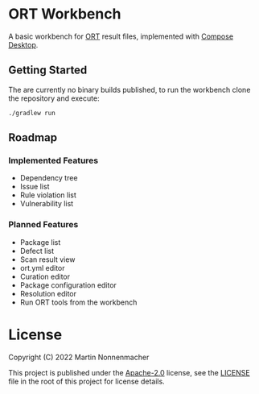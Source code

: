 # ORT Workbench

A basic workbench for [ORT](http://ossreviewtoolkit.org) result files, implemented with
[Compose Desktop](https://www.jetbrains.com/lp/compose-mpp/).

## Getting Started

The are currently no binary builds published, to run the workbench clone the repository and execute:

```shell
./gradlew run
```

## Roadmap

### Implemented Features

* Dependency tree
* Issue list
* Rule violation list
* Vulnerability list

### Planned Features

* Package list
* Defect list
* Scan result view
* ort.yml editor
* Curation editor
* Package configuration editor
* Resolution editor
* Run ORT tools from the workbench

# License

Copyright (C) 2022 Martin Nonnenmacher

This project is published under the [Apache-2.0](https://www.apache.org/licenses/LICENSE-2.0.html) license, see the
[LICENSE](./LICENSE) file in the root of this project for license details.
